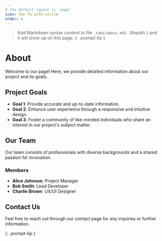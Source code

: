```yaml
---
# the default layout is 'page'
icon: fas fa-info-circle
order: 4
---
```


> Add Markdown syntax content to file `_tabs/about.md`{: .filepath } and it will show up on this page.
{: .prompt-tip }


# About

Welcome to our page! Here, we provide detailed information about our project and its goals.

## Project Goals

- **Goal 1**: Provide accurate and up-to-date information.
- **Goal 2**: Enhance user experience through a responsive and intuitive design.
- **Goal 3**: Foster a community of like-minded individuals who share an interest in our project's subject matter.

## Our Team

Our team consists of professionals with diverse backgrounds and a shared passion for innovation.

### Members

- **Alice Johnson**: Project Manager
- **Bob Smith**: Lead Developer
- **Charlie Brown**: UX/UI Designer

## Contact Us

Feel free to reach out through our contact page for any inquiries or further information.

{: .prompt-tip }
